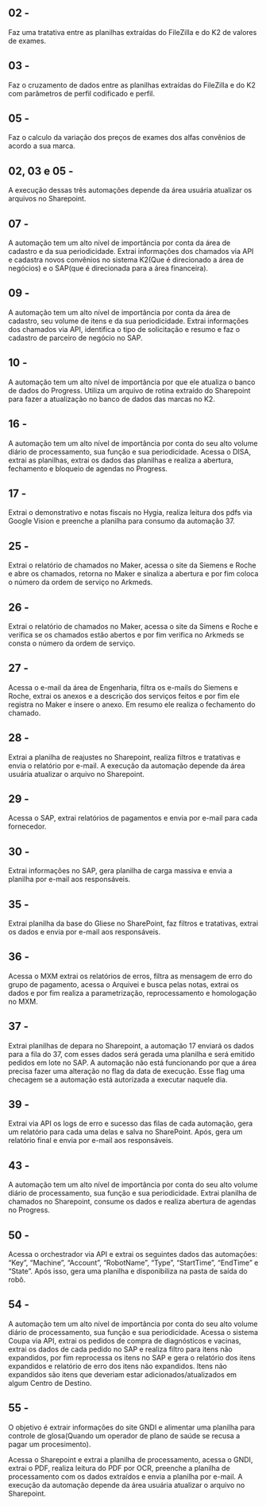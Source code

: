 ## 02 -
Faz uma tratativa entre as planilhas extraídas do FileZilla e do K2 de valores de exames. 

## 03 - 
Faz o cruzamento de dados entre as planilhas extraídas do FileZilla e do K2 com parâmetros de perfil codificado e perfil.

## 05 - 
Faz o calculo da variação dos preços de exames dos alfas convênios de acordo a sua marca.

## 02, 03 e 05 - 
A execução dessas três automações depende da área usuária atualizar os arquivos no Sharepoint. 

## 07 -
A automação tem um alto nível de importância por conta da área de cadastro e da sua periodicidade.
Extrai informações dos chamados via API e cadastra novos convênios no sistema K2(Que é direcionado a área de negócios) e o SAP(que é direcionada para a área financeira).

## 09 -
A automação tem um alto nível de importância por conta da área de cadastro, seu volume de itens e da sua periodicidade.
Extrai informações dos chamados via API, identifica o tipo de solicitação e resumo e faz o cadastro de parceiro de negócio no SAP. 

## 10 -
A automação tem um alto nível de importância por que ele atualiza o banco de dados do Progress.
Utiliza um arquivo de rotina extraído do Sharepoint para fazer a atualização no banco de dados das marcas no K2. 

## 16 - 
A automação tem um alto nível de importância por conta do seu alto volume diário de processamento, sua função e sua periodicidade.
Acessa o DISA, extrai as planilhas, extrai os dados das planilhas e realiza a abertura, fechamento e bloqueio de agendas no Progress. 

## 17 - 
Extrai o demonstrativo e notas fiscais no Hygia, realiza leitura dos pdfs via Google Vision e preenche a planilha para consumo da automação 37.

## 25 - 
Extrai o relatório de chamados no Maker, acessa o site da Siemens e Roche e abre os chamados, retorna no Maker e sinaliza a abertura e por fim coloca o número da ordem de serviço no Arkmeds. 

## 26 - 
Extrai o relatório de chamados no Maker, acessa o site da Simens e Roche e verifica se os chamados estão abertos e por fim verifica no Arkmeds se consta o número da ordem de serviço.

## 27 - 
Acessa o e-mail da área de Engenharia, filtra os e-mails do Siemens e Roche, extrai os anexos e a descrição dos serviços feitos e por fim ele registra no Maker e insere o anexo. Em resumo ele realiza o fechamento do chamado.

## 28 - 
Extrai a planilha de reajustes no Sharepoint, realiza filtros e tratativas e envia o relatório por e-mail.
A execução da automação depende da área usuária atualizar o arquivo no Sharepoint. 

## 29 -
Acessa o SAP, extrai relatórios de pagamentos e envia por e-mail para cada fornecedor. 

## 30 - 
Extrai informações no SAP, gera planilha de carga massiva e envia a planilha por e-mail aos responsáveis.

## 35 -
Extrai planilha da base do Gliese no SharePoint, faz filtros e tratativas, extrai os dados e envia por e-mail aos responsáveis.

## 36 - 
Acessa o MXM extrai os relatórios de erros, filtra as mensagem de erro do grupo de pagamento, acessa o Arquivei e busca pelas notas, extrai os dados e por fim realiza a parametrização, reprocessamento e homologação no MXM.

## 37 -
Extrai planilhas de depara no Sharepoint, a automação 17 enviará os dados para a fila do 37, com esses dados será gerada uma planilha e será emitido pedidos em lote no SAP.
A automação não está funcionando por que a área precisa fazer uma alteração no flag da data de execução. Esse flag uma checagem se a automação está autorizada a executar naquele dia. 

## 39 - 
Extrai via API os logs de erro e sucesso das filas de cada automação, gera um relatório para cada uma delas e salva no SharePoint.
Após, gera um relatório final e envia por e-mail aos responsáveis.

## 43 - 
A automação tem um alto nível de importância por conta do seu alto volume diário de processamento, sua função e sua periodicidade.
Extrai planilha de chamados no Sharepoint, consume os dados e realiza abertura de agendas no Progress.

## 50 -
Acessa o orchestrador via API e extrai os seguintes dados das automações:
“Key”, “Machine”, “Account”, “RobotName”, “Type”, “StartTime”, “EndTime” e “State”.
Após isso, gera uma planilha e disponibiliza na pasta de saída do robô. 


## 54 -
A automação tem um alto nível de importância por conta do seu alto volume diário de processamento, sua função e sua periodicidade.
Acessa o sistema Coupa via API, extrai os pedidos de compra de diagnósticos e vacinas, extrai os dados de cada pedido no SAP e realiza filtro para itens não expandidos, por fim reprocessa os itens no SAP e gera o relatório dos itens expandidos e relatório de erro dos itens não expandidos.
Itens não expandidos são itens que deveriam estar adicionados/atualizados em algum Centro de Destino.

## 55 - 
O objetivo é extrair informações do site GNDI e alimentar uma planilha para controle de glosa(Quando um operador de plano de saúde se recusa a pagar um procesimento).

Acessa o Sharepoint e extrai a planilha de processamento, acessa o GNDI, extrai o PDF, realiza leitura do PDF por OCR, preenche a planilha de processamento com os dados extraídos e envia a planilha por e-mail. 
A execução da automação depende da área usuária atualizar o arquivo no Sharepoint. 

